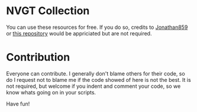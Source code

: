 # NVGT Collection
You can use these resources for free. If you do so, credits to [Jonathan859](https://jonathan859.xyz) or [this repository](https://github.com/jonathans859/NVGT_collection) would be appriciated but are not required.

# Contribution
Everyone can contribute. I generally don't blame others for their code, so do I request not to blame me if the code showed of here is not the best.
It is not required, but welcome if you indent and comment your code, so we know whats going on in your scripts.

Have fun!